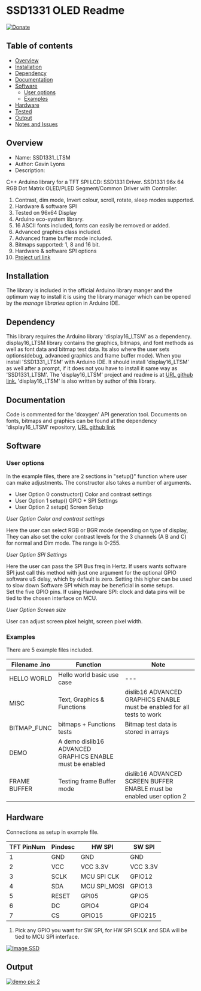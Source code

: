 # SSD1331 OLED Readme

[![Donate](https://img.shields.io/badge/Donate-PayPal-green.svg)](https://www.paypal.com/paypalme/whitelight976)

## Table of contents

* [Overview](#overview)
* [Installation](#installation)
* [Dependency](#dependency)
* [Documentation](#documentation)
* [Software](#software)
	* [User options](#user-options)
	* [Examples](#examples)
* [Hardware](#hardware)
* [Tested](#tested)
* [Output](#output)
* [Notes and Issues](#notes-and-issues)


## Overview

* Name: SSD1331_LTSM
* Author: Gavin Lyons
* Description:

C++ Arduino library for a TFT SPI LCD: SSD1331 Driver.
SSD1331 96x 64 RGB Dot Matrix OLED/PLED Segment/Common Driver with Controller.

1. Contrast, dim mode, Invert colour, scroll, rotate, sleep modes supported.
2. Hardware & software SPI
3. Tested on 96x64 Display
4. Arduino eco-system library.
5. 16 ASCII fonts included, fonts can easily be removed or added.
6. Advanced graphics class included.
7. Advanced frame buffer mode included.
8. Bitmaps supported: 1, 8 and 16 bit.
9. Hardware & software SPI options
10. [Project url link](https://github.com/gavinlyonsrepo/SSD1331LTSM)

## Installation

The library is included in the official Arduino library manger and the optimum way to install it is using the library manager which can be opened by the *manage libraries* option in Arduino IDE. 

## Dependency

This library requires the Arduino library 'display16_LTSM' as a dependency. display16_LTSM library contains
the graphics, bitmaps, and font methods as well as font data and bitmap test data. Its also 
where the user sets options(debug, advanced graphics and frame buffer mode).
When you install 'SSD1331_LTSM' with Arduino IDE. It should install 'display16_LTSM' as well after 
a prompt, if it does not you have to install it same way as 'SSD1331_LTSM'.
The 'display16_LTSM' project and readme is at [URL github link.](https://github.com/gavinlyonsrepo/display16_LTSM)
'display16_LTSM' is also written by author of this library. 

## Documentation

Code is commented for the 'doxygen' API generation tool.
Documents on fonts, bitmaps and graphics can be found at 
the dependency 'display16_LTSM' repository, [URL github link](https://github.com/gavinlyonsrepo/display16_LTSM)

## Software

### User options

In the example files, there are 2 sections in "setup()" function 
where user can make adjustments. The constructor also takes a number of arguments.

 * User Option 0 constructor() Color and contrast settings
 * User Option 1 setup()       GPIO + SPI Settings
 * User Option 2 setup()       Screen Setup 

*User Option  Color and contrast settings*

Here the user can select RGB or BGR mode depending on type of display, They can also
set the color contrast levels for the 3 channels (A B and C) for normal and Dim mode.
The range is 0-255. 

*User Option SPI Settings* 

Here the user can pass the SPI Bus freq in Hertz.
If users wants software SPI just call this method 
with just one argument for the optional GPIO software uS delay,
which by default is zero. Setting this higher can be used to slow down Software SPI 
which may be beneficial in some setups.  
Set the five GPIO pins. If using Hardware SPI: clock and data pins will be tied to 
the chosen interface on MCU.

*User Option Screen size*

User can adjust screen pixel height, screen pixel width.

### Examples

There are 5 example files included.

| Filename .ino | Function  | Note |
| --- | --- | --- |
| HELLO WORLD | Hello world basic use case | --- |
| MISC| Text, Graphics & Functions | dislib16 ADVANCED GRAPHICS ENABLE must be enabled for all tests to work|
| BITMAP_FUNC | bitmaps + Functions tests | Bitmap test data is stored in arrays |
| DEMO| A demo  dislib16 ADVANCED GRAPHICS ENABLE must be enabled |
| FRAME BUFFER | Testing frame Buffer mode | dislib16 ADVANCED SCREEN BUFFER ENABLE must be enabled user option 2 |

## Hardware

Connections as setup in example  file.

| TFT PinNum | Pindesc |  HW SPI |  SW SPI |
| --- | --- | --- | --- |
| 1 | GND | GND | GND |
| 2 | VCC | VCC 3.3V | VCC 3.3V  |
| 3 | SCLK | MCU SPI CLK | GPIO12 |
| 4 | SDA | MCU SPI_MOSI | GPIO13 |
| 5 | RESET | GPI05  | GPIO5 |
| 6 | DC | GPIO4 | GPIO4  |
| 7 | CS | GPIO15  | GPIO215|

1. Pick any GPIO you want for SW SPI, for HW SPI SCLK and SDA will be tied to MCU SPI interface.

[![Image SSD](https://github.com/gavinlyonsrepo/Display_Lib_RPI/blob/main/extra/images/ssd1331.jpg)](https://github.com/gavinlyonsrepo/Display_Lib_RPI/blob/main/extra/images/ssd1331.jpg)

## Output

[![ demo pic 2](https://github.com/gavinlyonsrepo/Display_Lib_RPI/blob/main/extra/images/ssd1331output.jpg)](https://github.com/gavinlyonsrepo/Display_Lib_RPI/blob/main/extra/images/ssd1331output.jpg)



